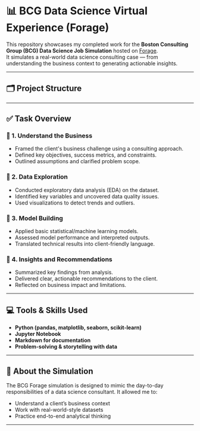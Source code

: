 
# 📊 BCG Data Science Virtual Experience (Forage)

This repository showcases my completed work for the **Boston Consulting Group (BCG) Data Science Job Simulation** hosted on [Forage](https://www.theforage.com/virtual-experience/Tcz8gTtprzAS4xSoK/bcg/data-science-ccdz).  
It simulates a real-world data science consulting case — from understanding the business context to generating actionable insights.

---

## 🗂️ Project Structure


---

## ✅ Task Overview

### 🔹 1. Understand the Business
- Framed the client's business challenge using a consulting approach.
- Defined key objectives, success metrics, and constraints.
- Outlined assumptions and clarified problem scope.

### 🔹 2. Data Exploration
- Conducted exploratory data analysis (EDA) on the dataset.
- Identified key variables and uncovered data quality issues.
- Used visualizations to detect trends and outliers.

### 🔹 3. Model Building
- Applied basic statistical/machine learning models.
- Assessed model performance and interpreted outputs.
- Translated technical results into client-friendly language.

### 🔹 4. Insights and Recommendations
- Summarized key findings from analysis.
- Delivered clear, actionable recommendations to the client.
- Reflected on business impact and limitations.

---

## 💻 Tools & Skills Used

- **Python (pandas, matplotlib, seaborn, scikit-learn)**
- **Jupyter Notebook**
- **Markdown for documentation**
- **Problem-solving & storytelling with data**

---

## 📌 About the Simulation

The BCG Forage simulation is designed to mimic the day-to-day responsibilities of a data science consultant. It allowed me to:
- Understand a client’s business context
- Work with real-world-style datasets
- Practice end-to-end analytical thinking

---


